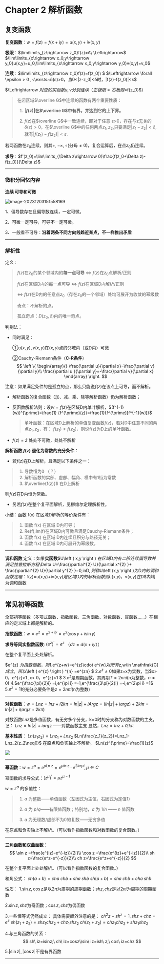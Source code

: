 # Chapter 2 解析函数

## 复变函数

**复变函数**：$w=f(z)=f(x+iy)=u(x,y)+iv(x,y)$

**极限**：$\lim\limits_{z\rightarrow z_0}f(z)=A\ \Leftrightarrow$ $\lim\limits_{x\rightarrow x_0,y\rightarrow y_0}u(x,y)=u_0,\lim\limits_{x\rightarrow x_0,y\rightarrow y_0}v(x,y)=v_0$

**连续**：$\lim\limits_{z\rightarrow z_0}f(z)=f(z_0)\ $  $\Leftrightarrow \forall \epsilon > 0 $,$~\exists~δ(ε)>0$，当$0<|z-z_0|<δ时，|f(z)-f(z_0)|<ε$

$\Leftrightarrow $对应的实函数u,v分别连续（左极限=右极限=$f(z_0)$）

> 在闭区域$\overline G$中连续的函数有两个重要性质：
>
> 1. **$|f(z)|$在$\overline G$中有界，并达到它的上下界。**
>
> 2. $f(z)$在$\overline G$中一致连续，即对于任意 ε>0，存在与z无关的$δ(ε)>0$，在$\overline G$中的任何两点$z_1,z_2$,只要满足$|z_1-z_2|<δ$,就有$|f(z_1)-f(z_2)|<ε$.

若两函数在$z_0$连续，则其$+,-\times,\div$(分母$\ne 0)$，复合运算后，在点$z_0$仍连续。

**求导**：$f'(z_0)=\lim\limits_{\Delta z\rightarrow 0}\frac{f(z_0+\Delta z)-f(z_0)}{\Delta z}$

---

### 微积分回忆内容

**连续 可导和可微**

![image-20231203151558169](https://2023zju-1322583061.cos.ap-shanghai.myqcloud.com/mdimage/image-20231203151558169.png)

1、偏导数存在且偏导数连续，一定可微。

2、可微一定可导，可导不一定可微。

3、一般看不可导：**沿着两条不同方向线趋近某点，不一样推出矛盾**

---

### 解析性

定义：

> 	$f(z)$在$z_0$的某个邻域内的**每一点可导** $\Leftrightarrow$ $f(z)$在$z_0$点解析/正则
> 								
> 	$f(z)$在区域D内的每一点可导 $\Leftrightarrow$ $f(z)$在区域D内解析/正则 
> 								
> 	$\Leftrightarrow$ $f(z)$在D内的任意点$z_0$（存在$z_0$的一个邻域）处均可展开为收敛的幂级数
> 								
> 	奇点：不解析的点。
> 								
> 	孤立奇点：$D(z_0,\delta)$内的唯一奇点。

判别法：

* 同时满足：

	①$u(x,y),v(x,y)$在$(x,y)$点的邻域内（或D内）可微 

	②Cauchy-Riemann条件（**C-R条件**）
$$
\left \{
\begin{array}{}
\frac{\partial u}{\partial x}=\frac{\partial v}{\partial y}\\
\frac{\partial u }{\partial y}=-\frac{\partial v}{\partial x}
\end{array}
\right.
$$

注意：如果满足条件的是孤立的点，那么只能说$f(z)$在该点上可导，而不解析。

* 解析函数的复合函数（加、减、乘、除等解析函数）仍为解析函数；

* 反函数解析法则：设$w=f(z)$在区域D内单叶解析，$(f^{-1}(w))^{\prime}=\frac{1}
  {f^{\prime}(z)}=\frac{1}{f^{\prime}[f^{-1}(w)]}$

  > 单叶函数：在区域D上解析的单值复变函数$f(z)$，若对D中任意不同的两点$z_1,z_2$，有：
  > $f(z_1)\neq f(z_2)$，则说f(z)为D上的单叶函数。 

* $f(z)=\bar{z}$ 处处不可微，处处不解析

**解析函数 $f(z)$ 退化为常数的充分条件**：

* 若$f(z)$在D上解析，且满足以下条件之一：

> 1. 导数恒为0 （？）
> 2. 解析函数的实部、虚部、幅角、模中有1恒为常数
> 3. $\overline{f(z)}$ 在D上解析

则$f(z)$在D内恒为常数。

* 另若$f(z)$在整个复平面解析，见柳维尔定理解析性。



小结：函数 f(x) 在区域D解析的等价条件有：

> 1. 函数 f(x) 在区域 D内可导； 
> 2. Re(f),Im(f)在区域D内可微且满足Cauchy-Riemann条件；
> 3. 函数 f(x) 在区域 D内连续且积分与路径无关；
> 4. 函数 f(x) 在区域 D内可展开为幂级数。

---

**调和函数**
定义：如果**实函数**$U\left ( x,y \right ) $在区域$D$内有二阶连续偏导数并满足拉普拉斯方程$\Delta U=\frac{\partial^{2}  U}{\partial x^{2}  }+ \frac{\partial^{2}  U}{\partial y^{2}  }=0,inD$,则称$U\left (x,y \right )$为D内的调和函数
定理：$f(z)=u(x,y)+iv(x,y)$是区域$D$内的解析函数则$u(x,y)，v(x,y)$在$D$内均为调和函数


---

## 常见初等函数

全部初等函数（多项式函数、指数函数、三角函数、对数函数、幂函数……）在相应的定义域上都是解析的。

**指数函数**：$w=e^z=e^{x+iy}=e^x(\cos y+i\sin y)$

**求导等同实指数函数**: $\left ( e^{z} \right )^{\prime}=e^{z}$ （$dz = d(x+iy$））

在整个复平面上处处解析。

$e^{z} $为指数函数，则
1.$e^{z+w}=e^{z}\cdot e^{w}$对所有$z,w\in \mathfrak{C} $成立，所以$\left (  e^{z} \right ) ^{n} =e^{zn} $
2.$e^{z}\ne  0$如果z=x为实数，当$x> 0，e^{z}>1 ,x< 0，e^{z}<1 $
3.$e^{z}$是周期函数，其周期$T = 2n\pi i$(n为整数，$n \ne  0$)
4.$e^{\frac{\pi}{2}i} =i,e^{\pi i} =-1,e^{\frac{3\pi}{2}i} =-i,e^{2\pi i} =1$
5.$e^{z}=1$的充分必要条件是$z = 2n\pi i$(n为整数)

---

**对数函数**：$w=Ln z=lnz+i2k\pi=ln|z| + i Arg z=(ln|z|+iargz) +2ki\pi=ln|z|+i(argz +2k\pi)$

对数函数$Ln z$是多值函数，有无穷多个分支，k=0时的分支称为对数函数的主支，记：
$Lnz=ln|z|+iargz$ ——对数函数主支
显然，$Lnz=lnz+i2k\pi$

**基本性质**：
$Ln(z_1z_2)=Lnz_1+Lnz_2$
$Ln(\frac{z_1}{z_2})=Lnz_1-Lnz_2(z_2\neq0)$
在原点和负实轴上不解析。
$Ln(z)^{\prime}=\frac{1}{z}$

![](https://wbx-1328220477.cos.ap-shanghai.myqcloud.com/2024/09/19/17267069024904.jpg)

---

**幂函数**：$w=z^\mu=e^{\mu Ln\ z}=e^{\mu ln\ z}·e^{2k\pi \mu i},\mu \in C$

幂函数的求导公式：$(z^\mu)^\prime=\mu z^{\mu-1}$


$w=z^a$ 的多值性：	

> 1. $a$ 为整数——单值函数（左因式为主值，右因式为定值1）
>
> 2. $a$ 为 $p/q$——有限值函数；特别地，$a$ 为 $1/n$ —— $n$ 值函数
>
> 3. $a$ 为无理数/虚部不为0的复数——无穷多值

在原点和负实轴上不解析。（可以看作指数函数和对数函数的复合函数。）

---

**三角函数和双曲函数**：
$$
\sin z =\frac{e^{iz}-e^{-iz}}{2i}\\
\cos z =\frac{e^{iz}+e^{-iz}}{2}\\
sh z=\frac{e^z-e^{-z}}{2}\\
ch z=\frac{e^z+e^{-z}}{2}
$$

在整个复平面上处处解析。（可以看作指数函数的复合函数。）


和角公式：
$ch(a+b)=cha\ chb+sha\ shb$
$sh(a+b)=sha\ chb+cha\ shb$


性质：
1.$\sin z,\cos z$是以$2\pi$为周期的周期函数；$sh z,ch z$是以$2\pi i$为周期的周期函数

2.$\sin z,sh z$为奇函数；$\cos z,ch z$为偶函数

3.一些恒等式仍然成立：
具体需要额外注意的是：
$ch^{2}z - sh^{z} = 1, sh z + ch z = e^{z}$
$sh(z_{1} +z_{2})=sh z_{1}ch z_{2}+ ch z_{1}sh z_{2}$
$ch(z_{1} +z_{2})=ch z_{1}ch z_{2}+ sh z_{1}sh z_{2}$

4.与三角函数的关系：
$$
sh\ iz=isinz;\ ch\ iz=cosz\\sin\ iz=ish\ z;\ cos\ iz=chz
$$

5.$|\sin z|,|\cos z|$不是有界函数

---